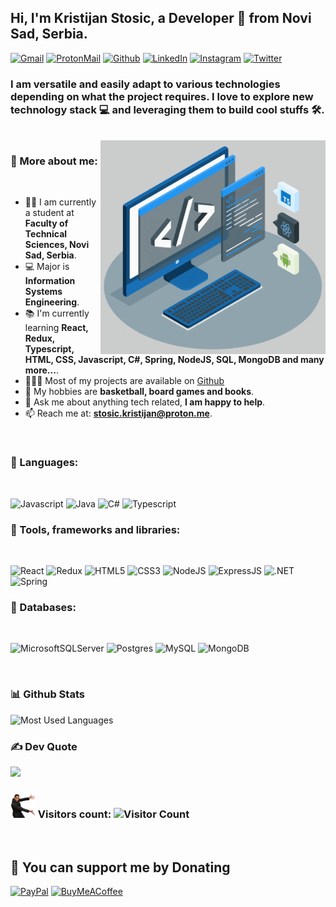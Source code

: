 ## Hi, I'm Kristijan Stosic, a Developer 🚀 from Novi Sad, Serbia.

[![Gmail](https://img.shields.io/badge/Gmail-D14836?style=for-the-badge&logo=gmail&logoColor=white)](mailto:nimeria83@gmail.com)
[![ProtonMail](https://img.shields.io/badge/ProtonMail-8B89CC?style=for-the-badge&logo=protonmail&logoColor=white)](mailto:stosic.kristijan@proton.me)
[![Github](https://img.shields.io/badge/GitHub-100000?style=for-the-badge&logo=github&logoColor=white)](https://www.github.com/KristijanStosic)
[![LinkedIn](https://img.shields.io/badge/LinkedIn-0077B5?style=for-the-badge&logo=linkedin&logoColor=white)](https://www.linkedin.com/in/kristijan-sto%C5%A1i%C4%87-731a881ba/)
[![Instagram](https://img.shields.io/badge/Instagram-E4405F?style=for-the-badge&logo=instagram&logoColor=white)](https://instagram.com/stosic_____)
[![Twitter](https://img.shields.io/badge/Twitter-1DA1F2?style=for-the-badge&logo=twitter&logoColor=white)](https://twitter.com/nimeria83)

### I am versatile and easily adapt to various technologies depending on what the project requires. I love to explore new technology stack 💻 and leveraging them to build cool stuffs 🛠️.

<br/>

<img align="right" alt="GIF" src="https://raw.githubusercontent.com/KristijanStosic/KristijanStosic/master/techstack.gif" width="360px"/>
  
### 🧐 More about me:

<br/>

- 👨‍🏛 I am currently a student at **Faculty of Technical Sciences, Novi Sad, Serbia**.
- 💻 Major is **Information Systems Engineering**.
- 📚 I'm currently learning **React, Redux, Typescript, HTML, CSS, Javascript, C#, Spring, NodeJS, SQL, MongoDB and many more...**.
- 👨🏻‍💻 Most of my projects are available on [Github](https://github.com/KristijanStosic?tab=repositories)
- 🤔 My hobbies are **basketball, board games and books**.
- 💬 Ask me about anything tech related, **I am happy to help**.
- 📫 Reach me at: **stosic.kristijan@proton.me**.

<br>

### 🔨 Languages:

<br/>

![Javascript](https://img.shields.io/badge/JavaScript-323330?style=for-the-badge&logo=javascript&logoColor=F7DF1E)
![Java](https://img.shields.io/badge/Java-ED8B00?style=for-the-badge&logo=java&logoColor=white)
![C#](https://img.shields.io/badge/C%23-239120?style=for-the-badge&logo=c-sharp&logoColor=white)
![Typescript](https://img.shields.io/badge/TypeScript-007ACC?style=for-the-badge&logo=typescript&logoColor=white)

### 🔨 Tools, frameworks and libraries:

<br/>

![React](https://img.shields.io/badge/React-20232A?style=for-the-badge&logo=react&logoColor=61DAFB)
![Redux](https://img.shields.io/badge/Redux-593D88?style=for-the-badge&logo=redux&logoColor=white)
![HTML5](https://img.shields.io/badge/HTML5-E34F26?style=for-the-badge&logo=html5&logoColor=white)
![CSS3](https://img.shields.io/badge/CSS3-1572B6?style=for-the-badge&logo=css3&logoColor=white)
![NodeJS](https://img.shields.io/badge/Node.js-43853D?style=for-the-badge&logo=node.js&logoColor=white)
![ExpressJS](https://img.shields.io/badge/Express.js-404D59?style=for-the-badge)
![.NET](https://img.shields.io/badge/.NET-5C2D91?style=for-the-badge&logo=.net&logoColor=white)
![Spring](https://img.shields.io/badge/Spring-6DB33F?style=for-the-badge&logo=spring&logoColor=white)

### 🔨 Databases:

<br/>

![MicrosoftSQLServer](https://img.shields.io/badge/Microsoft%20SQL%20Sever-CC2927?style=for-the-badge&logo=microsoft%20sql%20server&logoColor=white)
![Postgres](https://img.shields.io/badge/postgres-%23316192.svg?style=for-the-badge&logo=postgresql&logoColor=white)
![MySQL](https://img.shields.io/badge/mysql-%2300f.svg?style=for-the-badge&logo=mysql&logoColor=white)
![MongoDB](https://img.shields.io/badge/MongoDB-%234ea94b.svg?style=for-the-badge&logo=mongodb&logoColor=white)

<br>

### 📊 Github Stats
![Most Used Languages](https://github-readme-stats.vercel.app/api/top-langs/?username=KristijanStosic&exclude_repo=PPPO-2022-Segmentacija,Cinema-Project&theme=cobalt)

### ✍️ Dev Quote
![](https://quotes-github-readme.vercel.app/api?type=horizontal&theme=radical)

### <img alt="GIF" src="https://github.com/Denver-Devs/emojis/blob/main/the_goods/will-smith-presents:.png" width="40vw" /> Visitors count: ![Visitor Count](https://profile-counter.glitch.me/KristijanStosic/count.svg)

<br>

## 💸 You can support me by Donating
[![PayPal](https://img.shields.io/badge/PayPal-00457C?style=for-the-badge&logo=paypal&logoColor=white)](https://paypal.me/stosickristijan)
[![BuyMeACoffee](https://img.shields.io/badge/Buy%20Me%20a%20Coffee-ffdd00?style=for-the-badge&logo=buy-me-a-coffee&logoColor=black)](https://buymeacoffee.com/stosickristijan)
